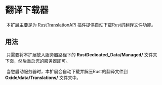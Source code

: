 # 翻译下载器
​	本扩展主要是为 [RustTranslationAPI](https://github.com/Ailtop/OxidePlugins/blob/master/Published/RustTranslationAPI/RustTranslationAPI.cs) 插件提供自动下载Rust的翻译文件功能。

## 用法

​	只需要将本扩展放入服务器路径下的 **RustDedicated_Data/Managed/** 文件夹下面，然后重启您的服务器即可。

​	当您启动服务器时，本扩展会自动下载并解压Rust的翻译文件到 **Oxide/data/Translations/** 文件夹中。

